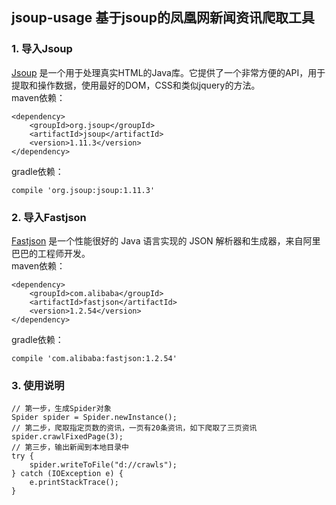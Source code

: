 ## jsoup-usage   基于jsoup的凤凰网新闻资讯爬取工具
### 1. 导入Jsoup
[Jsoup](https://jsoup.org/) 是一个用于处理真实HTML的Java库。它提供了一个非常方便的API，用于提取和操作数据，使用最好的DOM，CSS和类似jquery的方法。<br>
maven依赖：
```
<dependency>
    <groupId>org.jsoup</groupId>
    <artifactId>jsoup</artifactId>
    <version>1.11.3</version>
</dependency>
```
gradle依赖：
```
compile 'org.jsoup:jsoup:1.11.3'
 ```
### 2. 导入Fastjson
[Fastjson](https://github.com/alibaba/fastjson/wiki/%E5%B8%B8%E8%A7%81%E9%97%AE%E9%A2%98) 是一个性能很好的 Java 语言实现的 JSON 解析器和生成器，来自阿里巴巴的工程师开发。<br>
maven依赖：
```
<dependency>
    <groupId>com.alibaba</groupId>
    <artifactId>fastjson</artifactId>
    <version>1.2.54</version>
</dependency>
```
gradle依赖：
```
compile 'com.alibaba:fastjson:1.2.54'
```
### 3. 使用说明
```
// 第一步，生成Spider对象
Spider spider = Spider.newInstance();
// 第二步，爬取指定页数的资讯，一页有20条资讯，如下爬取了三页资讯
spider.crawlFixedPage(3);
// 第三步，输出新闻到本地目录中
try {
    spider.writeToFile("d://crawls");
} catch (IOException e) {
    e.printStackTrace();
}
```
